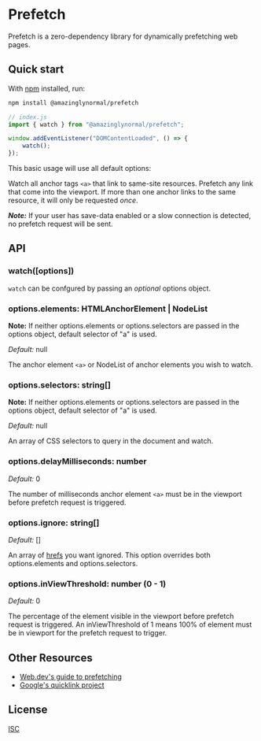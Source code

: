 # Prefetch

Prefetch is a zero-dependency library for dynamically prefetching web pages.

## Quick start

With [npm](https://npmjs.org) installed, run:

```sh
npm install @amazinglynormal/prefetch
```

```js
// index.js
import { watch } from "@amazinglynormal/prefetch";

window.addEventListener("DOMContentLoaded", () => {
    watch();
});
```

This basic usage will use all default options:

Watch all anchor tags `<a>` that link to same-site resources.
Prefetch any link that come into the viewport.
If more than one anchor links to the same resource, it will only
be requested _once_.

**_Note:_**
If your user has save-data enabled or a slow connection is detected,
no prefetch request will be sent.

## API

### watch([options])

`watch` can be confgured by passing an _optional_ options object.

### options.elements: HTMLAnchorElement | NodeList

**Note:** If neither options.elements or options.selectors are passed in the options object, default selector of "a" is used.

_Default:_ null

The anchor element `<a>` or NodeList of anchor elements you wish to watch.

### options.selectors: string[]

**Note:** If neither options.elements or options.selectors are passed in the options object, default selector of "a" is used.

_Default:_ null

An array of CSS selectors to query in the document and watch.

### options.delayMilliseconds: number

_Default:_ 0

The number of milliseconds anchor element `<a>` must be in the viewport before prefetch request is triggered.

### options.ignore: string[]

_Default:_ []

An array of [hrefs](https://developer.mozilla.org/en-US/docs/Web/HTML/Reference/Elements/a#href) you want ignored. This option overrides both options.elements and options.selectors.

### options.inViewThreshold: number (0 - 1)

_Default:_ 0

The percentage of the element visible in the viewport before prefetch request is triggered. An inViewThreshold of 1 means 100% of element must be in viewport for the prefetch request to trigger.

## Other Resources

- [Web.dev's guide to prefetching](https://web.dev/articles/link-prefetch)
- [Google's quicklink project](https://github.com/GoogleChromeLabs/quicklink)

## License

[ISC](./LICENSE)
